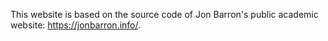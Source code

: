 This website is based on the source code of Jon Barron's public academic website: https://jonbarron.info/.
